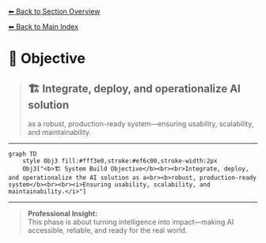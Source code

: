 [⬅ Back to Section Overview](README.md)

[⬅ Back to Main Index](../../INDEX.md)

# 🎯 Objective

> ## 🏗️ Integrate, deploy, and operationalize AI solution
>
> as a robust, production-ready system—ensuring usability, scalability, and maintainability.

---

```mermaid
graph TD
    style Obj3 fill:#fff3e0,stroke:#ef6c00,stroke-width:2px
    Obj3["<b>🏗️ System Build Objective</b><br><br>Integrate, deploy, and operationalize the AI solution as a<br><b>robust, production-ready system</b><br><br><i>Ensuring usability, scalability, and maintainability.</i>"]
```

---

> **Professional Insight:**  
> This phase is about turning intelligence into impact—making AI accessible, reliable, and ready for the real world.